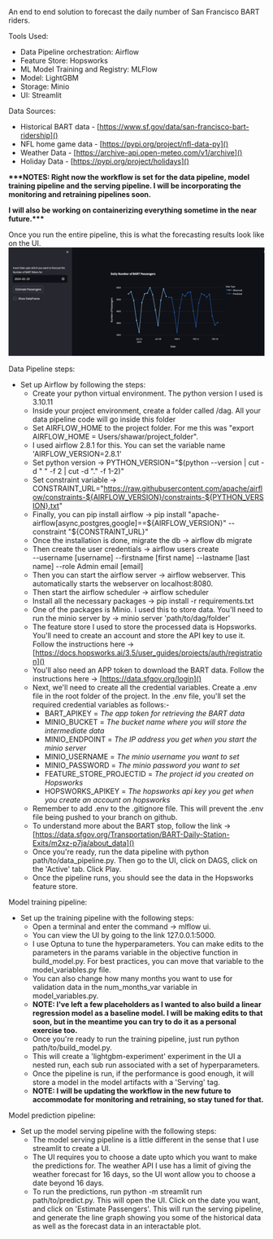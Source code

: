 An end to end solution to forecast the daily number of San Francisco BART riders.

Tools Used:

- Data Pipeline orchestration: Airflow
- Feature Store: Hopsworks
- ML Model Training and Registry: MLFlow
- Model: LightGBM
- Storage: Minio
- UI: Streamlit

Data Sources:
- Historical BART data - [https://www.sf.gov/data/san-francisco-bart-ridership]()
- NFL home game data - [https://pypi.org/project/nfl-data-py]()
- Weather Data - [https://archive-api.open-meteo.com/v1/archive]()
- Holiday Data - [https://pypi.org/project/holidays]()

<p>
    <b>
***NOTES: Right now the workflow is set for the data pipeline, model training pipeline and the serving pipeline. 
I will be incorporating the monitoring and retraining pipelines soon.

I will also be working on containerizing everything sometime in the near future.***
    </b>
</p>

Once you run the entire pipeline, this is what the forecasting results look like on the UI.
![alt text](https://github.com/shawar8/bart_rider_forecasting/blob/main/forecasting_results.png?raw=true)

Data Pipeline steps:
- Set up Airflow by following the steps:
  - Create your python virtual environment. The python version I used is 3.10.11
  - Inside your project environment, create a folder called /dag. All your data pipeline code will go inside this folder
  - Set AIRFLOW_HOME to the project folder. For me this was "export AIRFLOW_HOME = Users/shawar/project_folder".
  - I used airflow 2.8.1 for this. You can set the variable name 'AIRFLOW_VERSION=2.8.1'
  - Set python version -> PYTHON_VERSION="$(python --version | cut -d " " -f 2 | cut -d "." -f 1-2)"
  - Set constraint variable -> CONSTRAINT_URL="https://raw.githubusercontent.com/apache/airflow/constraints-${AIRFLOW_VERSION}/constraints-${PYTHON_VERSION}.txt"
  - Finally, you can pip install airflow -> pip install "apache-airflow[async,postgres,google]==${AIRFLOW_VERSION}" --constraint "${CONSTRAINT_URL}"
  - Once the installation is done, migrate the db -> airflow db migrate
  - Then create the user credentials -> airflow users create \
                                        --username [username]
                                        --firstname [first name]
                                        --lastname [last name]
                                        --role Admin
                                        email [email]
  - Then you can start the airflow server -> airflow webserver. This automatically starts the webserver on localhost:8080.
  - Then start the airflow scheduler -> airflow scheduler
  - Install all the necessary packages -> pip install -r requirements.txt
  - One of the packages is Minio. I used this to store data. You'll need to run the minio server by -> minio server 'path/to/dag/folder'
  - The feature store I used to store the processed data is Hopsworks. You'll need to create an account and store the API key to use it. Follow the instructions here -> [https://docs.hopsworks.ai/3.5/user_guides/projects/auth/registration]()
  - You'll also need an APP token to download the BART data. Follow the instructions here -> [https://data.sfgov.org/login]()
  - Next, we'll need to create all the credential variables. Create a .env file in the root folder of the project. In the .env file, you'll set the required credential variables as follows:-
    - BART_APIKEY = *The app token for retrieving the BART data*
    - MINIO_BUCKET = *The bucket name where you will store the intermediate data*
    - MINIO_ENDPOINT = *The IP address you get when you start the minio server*
    - MINIO_USERNAME = *The minio username you want to set*
    - MINIO_PASSWORD = *The minio password you want to set*
    - FEATURE_STORE_PROJECTID = *The project id you created on Hopsworks*
    - HOPSWORKS_APIKEY = *The hopsworks api key you get when you create an account on hopsworks*
  - Remember to add .env to the .gitignore file. This will prevent the .env file being pushed to your branch on github.
  - To understand more about the BART stop, follow the link -> [https://data.sfgov.org/Transportation/BART-Daily-Station-Exits/m2xz-p7ja/about_data]()
  - Once you're ready, run the data pipeline with python path/to/data_pipeline.py. Then go to the UI, click on DAGS, click on the 'Active' tab. Click Play.
  - Once the pipeline runs, you should see the data in the Hopsworks feature store.

Model training pipeline:
- Set up the training pipeline with the following steps:
  - Open a terminal and enter the command -> mlflow ui.
  - You can view the UI by going to the link 127.0.0.1:5000.
  - I use Optuna to tune the hyperparameters. You can make edits to the parameters in the params variable in the objective function in build_model.py. For best practices, you can move that variable to the model_variables.py file.
  - You can also change how many months you want to use for validation data in the num_months_var variable in model_variables.py.
  - <b>**NOTE: I've left a few placeholders as I wanted to also build a linear regression model as a baseline model. I will be making edits to that soon, but in the meantime you can try to do it as a personal exercise too.**</b>
  - Once you're ready to run the training pipeline, just run python path/to/build_model.py.
  - This will create a 'lightgbm-experiment' experiment in the UI a nested run, each sub run associated with a set of hyperparameters.
  - Once the pipeline is run, if the performance is good enough, it will store a model in the model artifacts with a 'Serving' tag.
  - <b>**NOTE: I will be updating the workflow in the new future to accommodate for monitoring and retraining, so stay tuned for that.**</b>

Model prediction pipeline:
- Set up the model serving pipeline with the following steps:
  - The model serving pipeline is a little different in the sense that I use streamlit to create a UI.
  - The UI requires you to choose a date upto which you want to make the predictions for. The weather API I use has a limit of giving the weather forecast for 16 days, so the UI wont allow you to choose a date beyond 16 days.
  - To run the predictions, run python -m streamlit run path/to/predict.py. This will open the UI. Click on the date you want, and click on 'Estimate Passengers'. This will run the serving pipeline, and generate the line graph showing you some of the historical data as well as the forecast data in an interactable plot.
